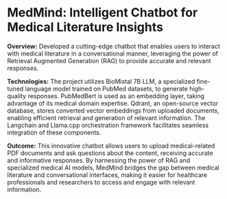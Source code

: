 # MedMind: Intelligent Chatbot for Medical Literature Insights
**Overview:**
Developed a cutting-edge chatbot that enables users to interact with medical literature in a conversational manner, leveraging the power of Retrieval Augmented Generation (RAG) to provide accurate and relevant responses.

**Technologies:**
The project utilizes BioMistal 7B LLM, a specialized fine-tuned language model trained on PubMed datasets, to generate high-quality responses. PubMedBert is used as an embedding layer, taking advantage of its medical domain expertise. Qdrant, an open-source vector database, stores converted vector embeddings from uploaded documents, enabling efficient retrieval and generation of relevant information. The Langchain and Llama.cpp orchestration framework facilitates seamless integration of these components.

**Outcome:**
This innovative chatbot allows users to upload medical-related PDF documents and ask questions about the content, receiving accurate and informative responses. By harnessing the power of RAG and specialized medical AI models, MedMind bridges the gap between medical literature and conversational interfaces, making it easier for healthcare professionals and researchers to access and engage with relevant information.
